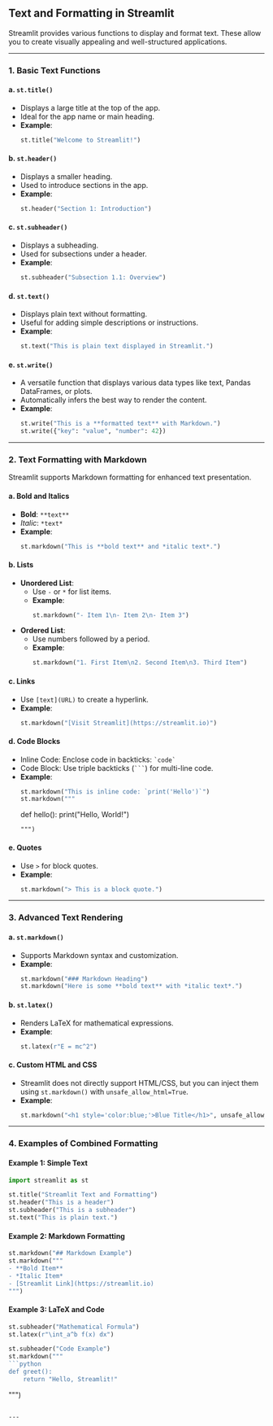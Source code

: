 ## **Text and Formatting in Streamlit**

Streamlit provides various functions to display and format text. These allow you to create visually appealing and well-structured applications.

---

### **1. Basic Text Functions**

#### **a. `st.title()`**
- Displays a large title at the top of the app.
- Ideal for the app name or main heading.
- **Example**:
  ```python
  st.title("Welcome to Streamlit!")
  ```

#### **b. `st.header()`**
- Displays a smaller heading.
- Used to introduce sections in the app.
- **Example**:
  ```python
  st.header("Section 1: Introduction")
  ```

#### **c. `st.subheader()`**
- Displays a subheading.
- Used for subsections under a header.
- **Example**:
  ```python
  st.subheader("Subsection 1.1: Overview")
  ```

#### **d. `st.text()`**
- Displays plain text without formatting.
- Useful for adding simple descriptions or instructions.
- **Example**:
  ```python
  st.text("This is plain text displayed in Streamlit.")
  ```

#### **e. `st.write()`**
- A versatile function that displays various data types like text, Pandas DataFrames, or plots.
- Automatically infers the best way to render the content.
- **Example**:
  ```python
  st.write("This is a **formatted text** with Markdown.")
  st.write({"key": "value", "number": 42})
  ```

---

### **2. Text Formatting with Markdown**

Streamlit supports Markdown formatting for enhanced text presentation.

#### **a. Bold and Italics**
- **Bold**: `**text**`
- *Italic*: `*text*`
- **Example**:
  ```python
  st.markdown("This is **bold text** and *italic text*.")
  ```

#### **b. Lists**
- **Unordered List**:
  - Use `-` or `*` for list items.
  - **Example**:
    ```python
    st.markdown("- Item 1\n- Item 2\n- Item 3")
    ```
- **Ordered List**:
  - Use numbers followed by a period.
  - **Example**:
    ```python
    st.markdown("1. First Item\n2. Second Item\n3. Third Item")
    ```

#### **c. Links**
- Use `[text](URL)` to create a hyperlink.
- **Example**:
  ```python
  st.markdown("[Visit Streamlit](https://streamlit.io)")
  ```

#### **d. Code Blocks**
- Inline Code: Enclose code in backticks: `` `code` ``
- Code Block: Use triple backticks (` ``` `) for multi-line code.
- **Example**:
  ```python
  st.markdown("This is inline code: `print('Hello')`")
  st.markdown("""
  ```
  def hello():
      print("Hello, World!")
  ```
  """)
  ```

#### **e. Quotes**
- Use `>` for block quotes.
- **Example**:
  ```python
  st.markdown("> This is a block quote.")
  ```

---

### **3. Advanced Text Rendering**

#### **a. `st.markdown()`**
- Supports Markdown syntax and customization.
- **Example**:
  ```python
  st.markdown("### Markdown Heading")
  st.markdown("Here is some **bold text** with *italic text*.")
  ```

#### **b. `st.latex()`**
- Renders LaTeX for mathematical expressions.
- **Example**:
  ```python
  st.latex(r"E = mc^2")
  ```

#### **c. Custom HTML and CSS**
- Streamlit does not directly support HTML/CSS, but you can inject them using `st.markdown()` with `unsafe_allow_html=True`.
- **Example**:
  ```python
  st.markdown("<h1 style='color:blue;'>Blue Title</h1>", unsafe_allow_html=True)
  ```

---

### **4. Examples of Combined Formatting**

#### Example 1: Simple Text
```python
import streamlit as st

st.title("Streamlit Text and Formatting")
st.header("This is a header")
st.subheader("This is a subheader")
st.text("This is plain text.")
```

#### Example 2: Markdown Formatting
```python
st.markdown("## Markdown Example")
st.markdown("""
- **Bold Item**
- *Italic Item*
- [Streamlit Link](https://streamlit.io)
""")
```

#### Example 3: LaTeX and Code
```python
st.subheader("Mathematical Formula")
st.latex(r"\int_a^b f(x) dx")

st.subheader("Code Example")
st.markdown("""
```python
def greet():
    return "Hello, Streamlit!"
```
""")
```

---
